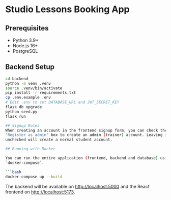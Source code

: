 # Studio Lessons Booking App

## Prerequisites
- Python 3.9+
- Node.js 16+
- PostgreSQL

## Backend Setup
```bash
cd backend
python -m venv .venv
source .venv/bin/activate
pip install -r requirements.txt
cp .env.example .env
# Edit .env to set DATABASE_URL and JWT_SECRET_KEY
flask db upgrade
python seed.py
flask run

## Signup Roles
When creating an account in the frontend signup form, you can check the
"Register as admin" box to create an admin (trainer) account. Leaving it
unchecked will create a normal student account.

## Running with Docker

You can run the entire application (frontend, backend and database) using
`docker-compose`.

```bash
docker-compose up --build
```

The backend will be available on <http://localhost:5000> and the React
frontend on <http://localhost:5173>.